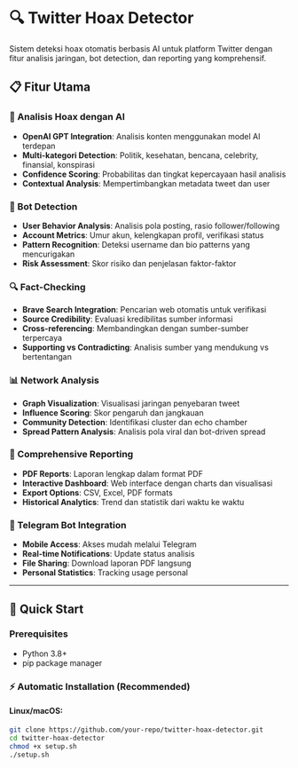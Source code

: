 # 🔍 Twitter Hoax Detector

Sistem deteksi hoax otomatis berbasis AI untuk platform Twitter dengan fitur analisis jaringan, bot detection, dan reporting yang komprehensif.

## 📋 Fitur Utama

### 🧠 Analisis Hoax dengan AI
- **OpenAI GPT Integration**: Analisis konten menggunakan model AI terdepan  
- **Multi-kategori Detection**: Politik, kesehatan, bencana, celebrity, finansial, konspirasi  
- **Confidence Scoring**: Probabilitas dan tingkat kepercayaan hasil analisis  
- **Contextual Analysis**: Mempertimbangkan metadata tweet dan user  

### 🤖 Bot Detection
- **User Behavior Analysis**: Analisis pola posting, rasio follower/following  
- **Account Metrics**: Umur akun, kelengkapan profil, verifikasi status  
- **Pattern Recognition**: Deteksi username dan bio patterns yang mencurigakan  
- **Risk Assessment**: Skor risiko dan penjelasan faktor-faktor  

### 🔍 Fact-Checking
- **Brave Search Integration**: Pencarian web otomatis untuk verifikasi  
- **Source Credibility**: Evaluasi kredibilitas sumber informasi  
- **Cross-referencing**: Membandingkan dengan sumber-sumber terpercaya  
- **Supporting vs Contradicting**: Analisis sumber yang mendukung vs bertentangan  

### 📊 Network Analysis
- **Graph Visualization**: Visualisasi jaringan penyebaran tweet  
- **Influence Scoring**: Skor pengaruh dan jangkauan  
- **Community Detection**: Identifikasi cluster dan echo chamber  
- **Spread Pattern Analysis**: Analisis pola viral dan bot-driven spread  

### 📄 Comprehensive Reporting
- **PDF Reports**: Laporan lengkap dalam format PDF  
- **Interactive Dashboard**: Web interface dengan charts dan visualisasi  
- **Export Options**: CSV, Excel, PDF formats  
- **Historical Analytics**: Trend dan statistik dari waktu ke waktu  

### 💬 Telegram Bot Integration
- **Mobile Access**: Akses mudah melalui Telegram  
- **Real-time Notifications**: Update status analisis  
- **File Sharing**: Download laporan PDF langsung  
- **Personal Statistics**: Tracking usage personal  

---

## 🚀 Quick Start

### Prerequisites
- Python 3.8+
- pip package manager

### ⚡ Automatic Installation (Recommended)

#### Linux/macOS:
```bash
git clone https://github.com/your-repo/twitter-hoax-detector.git
cd twitter-hoax-detector
chmod +x setup.sh
./setup.sh
